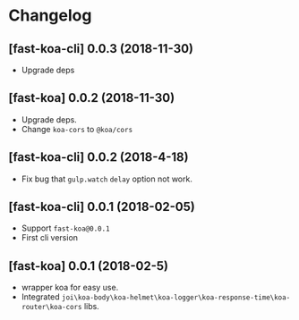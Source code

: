 # Changelog

## [fast-koa-cli] 0.0.3 (2018-11-30)

- Upgrade deps

## [fast-koa] 0.0.2 (2018-11-30)

- Upgrade deps.
- Change `koa-cors` to `@koa/cors`

## [fast-koa-cli] 0.0.2 (2018-4-18)

- Fix bug that `gulp.watch` `delay` option not work.

## [fast-koa-cli] 0.0.1 (2018-02-05)

- Support `fast-koa@0.0.1`
- First cli version

## [fast-koa] 0.0.1 (2018-02-5)

- wrapper koa for easy use.
- Integrated `joi\koa-body\koa-helmet\koa-logger\koa-response-time\koa-router\koa-cors` libs.
